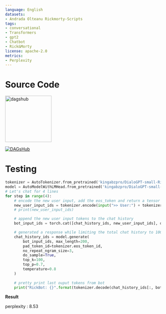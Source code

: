 ```yaml
---
language: English
datasets:
- Andrada Olteanu Rickmorty-Scripts
tags:
- conversational
- Transformers
- gpt2
- Chatbot
- Rick&Morty
license: apache-2.0
metrics:
- Perplexity 
---
```

# Source Code
[<img src="https://api.flatworld.co/wp-content/uploads/2020/10/DAGsHub-Logo.png" alt="dagshub" width="150"/>](https://dagshub.com/kingabzpro/DailoGPT-RickBot)

[![DAGsHub](https://img.shields.io/badge/github-DailoGPT_RickBot-ffbf00?logo=github&color=black&style=for-the-badge)](https://github.com/kingabzpro/DailoGPT-RickBot)
# Testing

```python
tokenizer = AutoTokenizer.from_pretrained('kingabzpro/DialoGPT-small-Rick-Bot')
model = AutoModelWithLMHead.from_pretrained('kingabzpro/DialoGPT-small-Rick-Bot')
# Let's chat for 4 lines
for step in range(4):
    # encode the new user input, add the eos_token and return a tensor in Pytorch
    new_user_input_ids = tokenizer.encode(input(">> User:") + tokenizer.eos_token, return_tensors='pt')
    # print(new_user_input_ids)

    # append the new user input tokens to the chat history
    bot_input_ids = torch.cat([chat_history_ids, new_user_input_ids], dim=-1) if step > 0 else new_user_input_ids

    # generated a response while limiting the total chat history to 1000 tokens, 
    chat_history_ids = model.generate(
        bot_input_ids, max_length=200,
        pad_token_id=tokenizer.eos_token_id,  
        no_repeat_ngram_size=3,       
        do_sample=True, 
        top_k=100, 
        top_p=0.7,
        temperature=0.8
    )
    
    # pretty print last ouput tokens from bot
    print("RickBot: {}".format(tokenizer.decode(chat_history_ids[:, bot_input_ids.shape[-1]:][0], skip_special_tokens=True)))
```

**Result**

 perplexity : 8.53